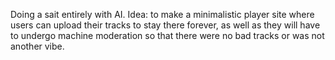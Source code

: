 Doing a sait entirely with AI.
Idea: to make a minimalistic player site where users can upload their tracks to stay there forever, as well as they will have to undergo machine moderation so that there were no bad tracks or was not another vibe. 
